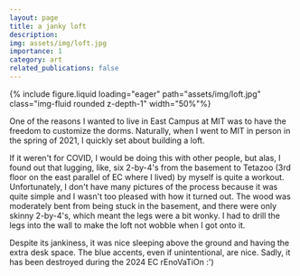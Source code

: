 ```yaml
---
layout: page
title: a janky loft
description:
img: assets/img/loft.jpg
importance: 1
category: art
related_publications: false
---
```


<div class="row justify-content-sm-center">
    <div class="col-sm mt-3 mt-md-0">
        {% include figure.liquid loading="eager" path="assets/img/loft.jpg" class="img-fluid rounded z-depth-1" width="50%"%}
    </div>
</div>    

One of the reasons I wanted to live in East Campus at MIT was to have the freedom to customize the dorms. Naturally, when I went to MIT in person in the spring of 2021, I quickly set about building a loft.

If it weren't for COVID, I would be doing this with other people, but alas, I found out that lugging, like, six 2-by-4's from the basement to Tetazoo (3rd floor on the east parallel of EC where I lived) by myself is quite a workout. Unfortunately, I don't have many pictures of the process because it was quite simple and I wasn't too pleased with how it turned out. The wood was moderately bent from being stuck in the basement, and there were only skinny 2-by-4's, which meant the legs were a bit wonky. I had to drill the legs into the wall to make the loft not wobble when I got onto it.

Despite its jankiness, it was nice sleeping above the ground and having the extra desk space. The blue accents, even if unintentional, are nice. Sadly, it has been destroyed during the 2024 EC rEnoVaTiOn :')